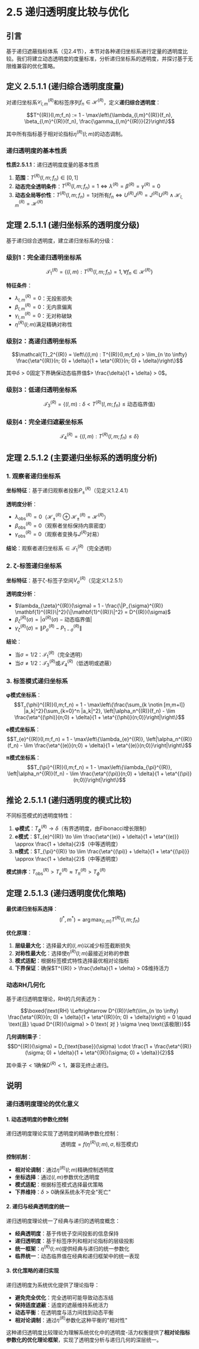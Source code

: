 # 2.5 递归透明度比较与优化

## 引言

基于递归遮蔽指标体系（见2.4节），本节对各种递归坐标系进行定量的透明度比较。我们将建立动态透明度的度量标准，分析递归坐标系的透明度，并探讨基于无限维兼容的优化策略。

## 定义 2.5.1.1 (递归综合透明度度量)

对递归坐标系$\mathcal{C}_{l,m}^{(R)}$和标签序列$f_n \in \mathcal{H}^{(R)}$，定义**递归综合透明度**：

$$T^{(R)}(l,m;f_n) := 1 - \max\left\{\lambda_{l,m}^{(R)}(f_n), \beta_{l,m}^{(R)}(f_n), \frac{\gamma_{l,m}^{(R)}}{2}\right\}$$

其中所有指标基于相对论指标$\eta^{(R)}(l; m)$的动态调制。

### 递归透明度的基本性质

**性质2.5.1.1**：递归透明度度量的基本性质
1. **范围**：$T^{(R)}(l,m;f_n) \in [0,1]$
2. **动态完全透明条件**：$T^{(R)}(l,m;f_n) = 1 \Leftrightarrow \lambda^{(R)} = \beta^{(R)} = \gamma^{(R)} = 0$
3. **动态全局等价性**：$T^{(R)}(l,m;f_n) = 1$对所有$f_n \Leftrightarrow U^{(R)}J^{(R)} = J^{(R)}U^{(R)} \land \mathcal{H}_{l,m}^{(R)} = \mathcal{H}^{(R)}$

## 定理 2.5.1.1 (递归坐标系的透明度分级)

基于递归综合透明度，建立递归坐标系的分级：

### 级别1：完全递归透明坐标系
$$\mathcal{T}_1^{(R)} = \{(l,m) : T^{(R)}(l,m;f_n) = 1, \, \forall f_n \in \mathcal{H}^{(R)}\}$$

**特征条件**：
- $\lambda_{l,m}^{(R)} = 0$：无投影损失
- $\beta_{l,m}^{(R)} = 0$：无内禀偏离  
- $\gamma_{l,m}^{(R)} = 0$：无对称破缺
- $\eta^{(R)}(l; m)$满足精确对称性

### 级别2：高递归透明坐标系
$$\mathcal{T}_2^{(R)} = \left\{(l,m) : T^{(R)}(l,m;f_n) > \lim_{n \to \infty} \frac{\eta^{(R)}(n; 0) + \delta}{1 + \eta^{(R)}(n; 0) + \delta}\right\}$$

其中$\delta > 0$固定下界确保动态临界值$> \frac{\delta}{1 + \delta} > 0$。

### 级别3：低递归透明坐标系
$$\mathcal{T}_3^{(R)} = \{(l,m) : \delta < T^{(R)}(l,m;f_n) \leq \text{动态临界值}\}$$

### 级别4：完全递归遮蔽坐标系
$$\mathcal{T}_4^{(R)} = \{(l,m) : T^{(R)}(l,m;f_n) \leq \delta\}$$

## 定理 2.5.1.2 (主要递归坐标系的透明度分析)

### 1. 观察者递归坐标系
**坐标特征**：基于递归观察者投影$P_{\pm}^{(R)}$（见定义1.2.4.1）

**透明度分析**：
- $\lambda_{\text{obs}}^{(R)} = 0$（$\mathcal{H}_{\pm}^{(R)} \oplus \mathcal{H}_{\pm}^{(R)} = \mathcal{H}^{(R)}$）
- $\beta_{\text{obs}}^{(R)} = 0$（观察者坐标保持内禀密度）
- $\gamma_{\text{obs}}^{(R)} = 0$（观察者变换与$J^{(R)}$对易）

**结论**：观察者递归坐标系$\in \mathcal{T}_1^{(R)}$（完全透明）

### 2. ζ-标签递归坐标系
**坐标特征**：基于ζ-标签子空间$V_{\sigma}^{(R)}$（见定义1.2.5.1）

**透明度分析**：
- $\lambda_{\zeta}^{(R)}(\sigma) = 1 - \frac{\|P_{\sigma}^{(R)} \mathbf{1}^{(R)}\|^2}{\|\mathbf{1}^{(R)}\|^2} = D^{(R)}(\sigma)$
- $\beta_{\zeta}^{(R)}(\sigma) = |\alpha^{(R)}(\sigma) - \text{动态临界值}|$
- $\gamma_{\zeta}^{(R)}(\sigma) = \|P_{\sigma}^{(R)} - P_{1-\sigma}^{(R)}\|$

**结论**：
- 当$\sigma = 1/2$：$\mathcal{T}_1^{(R)}$（完全透明）
- 当$\sigma \neq 1/2$：$\mathcal{T}_3^{(R)}$或$\mathcal{T}_4^{(R)}$（低透明或遮蔽）

### 3. 标签模式递归坐标系

**φ模式坐标系**：
$$T_{\phi}^{(R)}(l,m;f_n) = 1 - \max\left\{\frac{\sum_{k \notin [m,m+l]} |a_k|^2}{\sum_{k=0}^n |a_k|^2}, \left|\alpha_n^{(R)}(f_n) - \lim \frac{\eta^{(\phi)}(n;0) + \delta}{1 + \eta^{(\phi)}(n;0)}\right|\right\}$$

**e模式坐标系**：
$$T_{e}^{(R)}(l,m;f_n) = 1 - \max\left\{\lambda_{e}^{(R)}, \left|\alpha_n^{(R)}(f_n) - \lim \frac{\eta^{(e)}(n;0) + \delta}{1 + \eta^{(e)}(n;0)}\right|\right\}$$

**π模式坐标系**：
$$T_{\pi}^{(R)}(l,m;f_n) = 1 - \max\left\{\lambda_{\pi}^{(R)}, \left|\alpha_n^{(R)}(f_n) - \lim \frac{\eta^{(\pi)}(n;0) + \delta}{1 + \eta^{(\pi)}(n;0)}\right|\right\}$$

## 推论 2.5.1.1 (递归透明度的模式比较)

不同标签模式的透明度特性：

1. **φ模式**：$T_{\phi}^{(R)} \to \delta$（有界透明度，由Fibonacci增长限制）
2. **e模式**：$T_{e}^{(R)} \to \lim \frac{\eta^{(e)} + \delta}{1 + \eta^{(e)}} \approx \frac{1 + \delta}{2}$（中等透明度）
3. **π模式**：$T_{\pi}^{(R)} \to \lim \frac{\eta^{(\pi)} + \delta}{1 + \eta^{(\pi)}} \approx \frac{1 + \delta}{2}$（中等透明度）

**模式排序**：$T_{\text{obs}}^{(R)} > T_{e}^{(R)} \approx T_{\pi}^{(R)} > T_{\phi}^{(R)}$

## 定理 2.5.1.3 (递归透明度优化策略)

**最优递归坐标系选择**：
$$(l^*, m^*) = \arg\max_{(l,m)} T^{(R)}(l,m;f_n)$$

**优化原理**：
1. **层级最大化**：选择最大的$(l,m)$以减少标签截断损失
2. **对称性最大化**：选择使$\eta^{(R)}(l; m)$最接近对称的参数
3. **模式适配**：根据标签模式特性选择最优相对论指标
4. **下界保证**：确保$T^{(R)} > \frac{\delta}{1 + \delta} > 0$维持活力

### 动态RH几何化

基于递归透明度理论，RH的几何表述为：

$$\boxed{\text{RH} \Leftrightarrow D^{(R)}\left(\lim_{n \to \infty} \frac{\eta^{(R)}(n; 0) + \delta}{1 + \eta^{(R)}(n; 0) + \delta}\right) = 0 \quad \text{且} \quad D^{(R)}(\sigma) > 0 \text{ 对 } \sigma \neq \text{该极限}}$$

**几何调制乘子**：
$$D^{(R)}(\sigma) = D_{\text{base}}(\sigma) \cdot \frac{1 + \frac{\eta^{(R)}(\sigma; 0) + \delta}{1 + \eta^{(R)}(\sigma; 0) + \delta}}{2}$$

其中乘子$< 1$确保$D^{(R)} < 1$，兼容无终止递归。

## 说明

### **递归透明度理论的优化意义**

#### **1. 动态透明度的参数化控制**
递归透明度理论实现了透明度的精确参数化控制：
$$\text{透明度} = f(\eta^{(R)}(l; m), \sigma, \text{标签模式})$$

**控制机制**：
- **相对论调制**：通过$\eta^{(R)}(l; m)$精确控制透明度
- **坐标选择**：通过$(l,m)$参数优化透明度
- **模式适配**：根据标签模式选择最优策略
- **下界维持**：$\delta > 0$确保系统永不完全"死亡"

#### **2. 递归与经典透明度的统一**
递归透明度理论统一了经典与递归的透明度概念：
- **经典透明度**：基于传统子空间投影的信息保持
- **递归透明度**：基于标签序列和相对论指标的层级投影
- **统一框架**：$\eta^{(R)}(l; m)$提供经典与递归的统一参数化
- **临界统一**：动态临界值在经典和递归框架中的统一表现

#### **3. 优化策略的递归实现**
递归透明度为系统优化提供了理论指导：
- **避免完全优化**：完全透明可能导致动态冻结
- **保持适度遮蔽**：适度的遮蔽维持系统活力
- **动态平衡**：在透明度与活力间找到动态平衡
- **相对论调制**：通过$\eta^{(R)}$参数化这种平衡的"相对性"

这种递归透明度比较理论为理解系统优化中的透明度-活力权衡提供了**相对论指标参数化的优化理论框架**，实现了透明度分析与递归几何的深层统一。